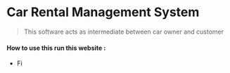 # Car Rental Management System

> This  software acts as intermediate between car owner and customer


#### How to use this run this website :

* Fi
